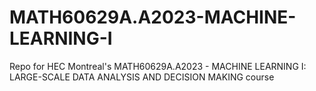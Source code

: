 # MATH60629A.A2023-MACHINE-LEARNING-I
 Repo for HEC Montreal's MATH60629A.A2023 - MACHINE LEARNING I: LARGE-SCALE DATA ANALYSIS AND DECISION MAKING course

